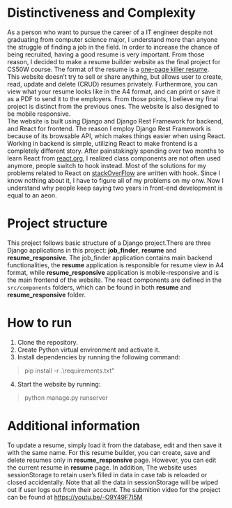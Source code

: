 # Distinctiveness and Complexity
As a person who want to pursue the career of a IT engineer despite not graduating from computer science major, I understand more than anyone the struggle of finding a job in the field. In order to increase the chance  of being recruited, having a good resume is very important. From those reason, I decided to make a resume builder website as the final project for CS50W course. The format of the resume is a [one-page killer resume](https://www.freecodecamp.org/news/writing-a-killer-software-engineering-resume-b11c91ef699d/).<br>
This website doesn’t try to sell or share anything, but allows user to create, read, update and delete (CRUD) resumes privately. Furthermore, you can view what your resume looks like in the A4 format, and can print or save it as a PDF to send it to the employers. From those points, I believe my final project is distinct from the previous ones. The website is also designed to be mobile responsive.<br>
The website is built using Django and Django Rest Framework for backend, and React for frontend. The reason I employ Django Rest Framework is because of its browsable API, which makes things easier when using React. Working in backend is simple, utilizing React to make frontend is a completely different story. After painstakingly spending over two months to learn React from [react.org](https://reactjs.org/), I realized  class components are not often used anymore, people switch to hook instead. Most of the solutions for my problems related to React on [stackOverFlow](https://stackoverflow.com/) are written with hook. Since I know nothing about it, I have to figure all of my problems on my onw. Now I understand why people keep saying two years in front-end development is equal to an aeon.<br>
# Project structure
This project follows basic structure of a Django project.There are three Django applications in this project: **job_finder**, **resume** and **resume_responsive**. The job_finder application contains main backend functionalities, the **resume** application is responsible for resume view in A4 format, while **resume_responsive** application is mobile-responsive and is the main frontend of the website. The react components are defined in the `src/components` folders, which can be found in both **resume** and **resume_responsive** folder.
# How to run
1. Clone the repository.
2. Create Python virtual environment and activate it.
3. Install dependencies by running the following command: 
> pip install -r .\requirements.txt"
4. Start the website by running:
> python manage.py runserver
# Additional information
To  update a resume, simply load it from the database, edit and then save it with the same name. For this resume builder, you can create, save and delete resumes only in **resume_responsive** page. However, you can edit the current resume in **resume** page. In addition, The website uses sessionStorage to retain user’s filled in data in case tab is reloaded or closed accidentally. Note that all the data in sessionStorage will be wiped out if  user logs out from their account. The submition video for the project can be found at https://youtu.be/-O9Y49F7I5M